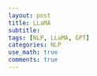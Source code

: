 ```yaml
---
layout: post
title: LLaMA
subtitle: 
tags: [NLP, LLaMA, GPT]
categories: NLP
use_math: true
comments: true
---
```

